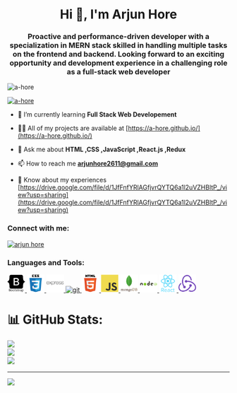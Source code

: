 <h1 align="center">Hi 👋, I'm Arjun Hore</h1>
<h3 align="center">Proactive and performance-driven developer with a
specialization in MERN stack skilled in handling multiple tasks on
the frontend and backend. Looking forward to an exciting
opportunity and development experience in a challenging role as
a full-stack web developer</h3>

<p align="left"> <img src="https://komarev.com/ghpvc/?username=a-hore&label=Profile%20views&color=0e75b6&style=flat" alt="a-hore" /> </p>

<p align="left"> <a href="https://github.com/ryo-ma/github-profile-trophy"><img src="https://github-profile-trophy.vercel.app/?username=a-hore" alt="a-hore" /></a> </p>

- 🌱 I’m currently learning **Full Stack Web Developement**

- 👨‍💻 All of my projects are available at [https://a-hore.github.io/](https://a-hore.github.io/)

- 💬 Ask me about **HTML ,CSS ,JavaScript ,React.js ,Redux**

- 📫 How to reach me **arjunhore2611@gmail.com**

- 📄 Know about my experiences [https://drive.google.com/file/d/1JfFnfYRlAGfjvrQYTQ6a1l2uVZHBltP_/view?usp=sharing](https://drive.google.com/file/d/1JfFnfYRlAGfjvrQYTQ6a1l2uVZHBltP_/view?usp=sharing)

<h3 align="left">Connect with me:</h3>
<p align="left">
<a href="https://www.linkedin.com/in/arjun-hore-4411a1232/" target="blank"><img align="center" src="https://raw.githubusercontent.com/rahuldkjain/github-profile-readme-generator/master/src/images/icons/Social/linked-in-alt.svg" alt="arjun hore" height="30" width="40" /></a>
</p>

<h3 align="left">Languages and Tools:</h3>
<p align="left"> <a href="https://getbootstrap.com" target="_blank" rel="noreferrer"> <img src="https://raw.githubusercontent.com/devicons/devicon/master/icons/bootstrap/bootstrap-plain-wordmark.svg" alt="bootstrap" width="40" height="40"/> </a> <a href="https://www.w3schools.com/css/" target="_blank" rel="noreferrer"> <img src="https://raw.githubusercontent.com/devicons/devicon/master/icons/css3/css3-original-wordmark.svg" alt="css3" width="40" height="40"/> </a> <a href="https://expressjs.com" target="_blank" rel="noreferrer"> <img src="https://raw.githubusercontent.com/devicons/devicon/master/icons/express/express-original-wordmark.svg" alt="express" width="40" height="40"/> </a> <a href="https://git-scm.com/" target="_blank" rel="noreferrer"> <img src="https://www.vectorlogo.zone/logos/git-scm/git-scm-icon.svg" alt="git" width="40" height="40"/> </a> <a href="https://www.w3.org/html/" target="_blank" rel="noreferrer"> <img src="https://raw.githubusercontent.com/devicons/devicon/master/icons/html5/html5-original-wordmark.svg" alt="html5" width="40" height="40"/> </a> <a href="https://developer.mozilla.org/en-US/docs/Web/JavaScript" target="_blank" rel="noreferrer"> <img src="https://raw.githubusercontent.com/devicons/devicon/master/icons/javascript/javascript-original.svg" alt="javascript" width="40" height="40"/> </a> <a href="https://www.mongodb.com/" target="_blank" rel="noreferrer"> <img src="https://raw.githubusercontent.com/devicons/devicon/master/icons/mongodb/mongodb-original-wordmark.svg" alt="mongodb" width="40" height="40"/> </a> <a href="https://nodejs.org" target="_blank" rel="noreferrer"> <img src="https://raw.githubusercontent.com/devicons/devicon/master/icons/nodejs/nodejs-original-wordmark.svg" alt="nodejs" width="40" height="40"/> </a> <a href="https://reactjs.org/" target="_blank" rel="noreferrer"> <img src="https://raw.githubusercontent.com/devicons/devicon/master/icons/react/react-original-wordmark.svg" alt="react" width="40" height="40"/> </a> <a href="https://redux.js.org" target="_blank" rel="noreferrer"> <img src="https://raw.githubusercontent.com/devicons/devicon/master/icons/redux/redux-original.svg" alt="redux" width="40" height="40"/> </a> </p>

# 📊 GitHub Stats:
![](https://github-readme-stats.vercel.app/api?username=A-Hore&theme=dark&hide_border=true&include_all_commits=true&count_private=true)<br/>
![](https://github-readme-streak-stats.herokuapp.com/?user=A-Hore&theme=dark&hide_border=true)<br/>
![](https://github-readme-stats.vercel.app/api/top-langs/?username=arupadhyay25&theme=dark&hide_border=true&include_all_commits=true&count_private=true&layout=compact)

---
[![](https://visitcount.itsvg.in/api?id=arupadhyay25&icon=0&color=0)](https://visitcount.itsvg.in)


